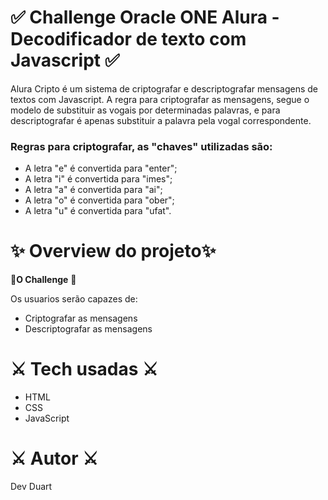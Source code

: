 # 
# ✅ Challenge Oracle ONE Alura - Decodificador de texto com Javascript ✅

Alura Cripto é um sistema de criptografar e descriptografar mensagens de textos com Javascript. A regra para criptografar as mensagens, segue o modelo de substituir as vogais por determinadas palavras, e para descriptografar é apenas substituir a palavra pela vogal correspondente.

### Regras para criptografar, as "chaves" utilizadas são:

* A letra "e" é convertida para "enter";
* A letra "i" é convertida para "imes";
* A letra "a" é convertida para "ai";
* A letra "o" é convertida para "ober";
* A letra "u" é convertida para "ufat".

# ✨ Overview do projeto✨

🚀__O Challenge__ 🚀

Os usuarios serão capazes de:

* Criptografar as mensagens
* Descriptografar as mensagens

# ⚔️ Tech usadas ⚔️

* HTML
* CSS
* JavaScript

# ⚔️ Autor   ⚔️

Dev Duart
